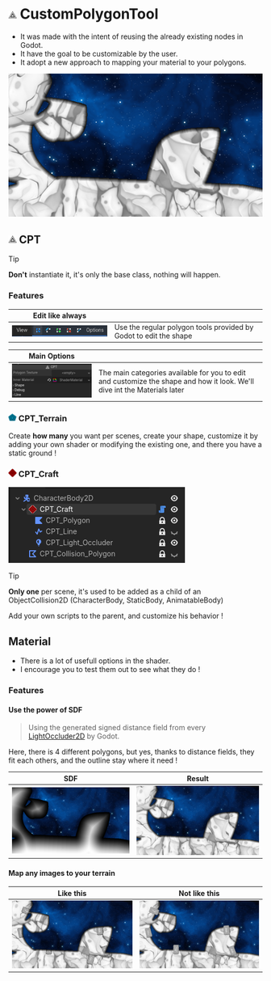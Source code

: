 # ![](addons/custom_polygon_tool/icons/cpt_icon.png) CustomPolygonTool
- It was made with the intent of reusing the already existing nodes in Godot.
- It have the goal to be customizable by the user.
- It adopt a new approach to mapping your material to your polygons.

![](git_images/scene_examples/demo_01.png)

## ![](addons/custom_polygon_tool/icons/cpt_icon.png) CPT
> [!TIP]
> **Don't** instantiate it, it's only the base class, nothing will happen.
### Features

| Edit like always | |
|-|-|
| ![](git_images/cpt_examples/modify.png) | Use the regular polygon tools provided by Godot to edit the shape |

| Main Options | |
|-|-|
| ![](git_images/cpt_examples/cpt_options_00.png) | The main categories available for you to edit and customize the shape and how it look. We'll dive int the Materials later |

### ![](addons/custom_polygon_tool/icons/cpt_terrain_icon.png) CPT_Terrain
Create **how many** you want per scenes, create your shape, customize it by adding your own shader or modifying the existing one, and there you have a static ground !

### ![](addons/custom_polygon_tool/icons/cpt_craft_icon.png) CPT_Craft
![](git_images/cpt_examples/cpt_craft_setup.png)
> [!TIP]
> **Only one** per scene, it's used to be added as a child of an ObjectCollision2D (CharacterBody, StaticBody, AnimatableBody)

Add your own scripts to the parent, and customize his behavior !

## Material

- There is a lot of usefull options in the shader.
- I encourage you to test them out to see what they do !

### Features

#### Use the power of SDF
> Using the generated signed distance field from every [LightOccluder2D](https://docs.godotengine.org/en/stable/classes/class_lightoccluder2d.html#lightoccluder2d) by Godot.

Here, there is 4 different polygons, but yes, thanks to distance fields, they fit each others, and the outline stay where it need !

| SDF | Result |
|-|-|
|![](git_images/mat_examples/use_sdf.png)|![](git_images/scene_examples/demo_01.png)|

#### Map any images to your terrain

| Like this | Not like this |
|-|-|
| ![](git_images/scene_examples/demo_02.png) | ![](git_images/scene_examples/demo_03.png)



